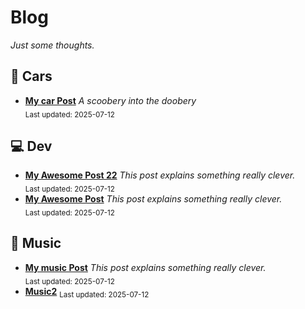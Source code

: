 # Blog

_Just some thoughts._

## 📂 Cars
- [**My car Post**](articles/cars/car_post_1.md#this-is-a-car-test-1)
  _A scoobery into the doobery_  
  <sub>Last updated: 2025-07-12</sub>

## 💻 Dev
- [**My Awesome Post 22**](articles/dev/dev_post_2.md#this-is-a-test-2)
  _This post explains something really clever._  
  <sub>Last updated: 2025-07-12</sub>
- [**My Awesome Post**](articles/dev/dev_post_1.md#this-is-a-test-1)
  _This post explains something really clever._  
  <sub>Last updated: 2025-07-12</sub>

## 🎵 Music
- [**My music Post**](articles/music/music_post_1.md#this-is-a-test)
  _This post explains something really clever._  
  <sub>Last updated: 2025-07-12</sub>
- [**Music2**](articles/music/Music2.md)
  <sub>Last updated: 2025-07-12</sub>

